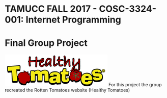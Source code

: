 # TAMUCC FALL 2017 - COSC-3324-001: Internet Programming
# Final Group Project
![alt text](https://github.com/hleebarton97/COSC-3351-001_Healthy-Tomatoes/blob/master/images/logo.png)
For this project the group recreated the Rotten Tomatoes website (Healthy Tomatoes)
